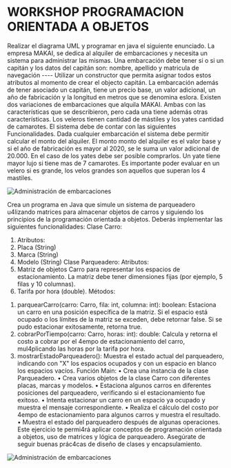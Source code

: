 # WORKSHOP PROGRAMACION ORIENTADA A OBJETOS
Realizar el diagrama UML y programar en java el siguiente enunciado.
La empresa MAKAI, se dedica al alquiler de embarcaciones y necesita un sistema para
administrar las mismas.
Una embarcación debe tener si o si un capitán y los datos del capitán son: nombre, apellido y
matricula de navegación ---- Utilizar un constructor que permita asignar todos estos atributos al
momento de crear el objecto capitán.
La embarcación además de tener asociado un capitán, tiene un precio base, un valor adicional,
un año de fabricación y la longitud en metros que se denomina eslora.
Existen dos variaciones de embarcaciones que alquila MAKAI. Ambas con las características que
se describieron, pero cada una tiene además otras características. Los veleros tienen cantidad
de mástiles y los yates cantidad de camarotes.
El sistema debe de contar con las siguientes Funcionalidades.
Dada cualquier embarcación el sistema debe permitir calcular el monto del alquiler. El monto
monto del alquiler es el valor base y si el año de fabricación es mayor al 2020, se le suma un
valor adicional de 20.000.
En el caso de los yates debe ser posible comprarlos. Un yate tiene mayor lujo si tiene mas de 7
camarotes.
Es importante poder evaluar en un velero si es grande, los velos grandes son aquellos que
superan los 4 mastiles. 


![Administración de embarcaciones](https://i.ibb.co/fvJS6np/Embarcaciones.png)


Crea un programa en Java que simule un sistema de parqueadero u4lizando matrices para
almacenar objetos de carros y siguiendo los principios de la programación orientada a objetos.
Deberás implementar las siguientes funcionalidades:
Clase Carro:
1. Atributos:
2. Placa (String)
3. Marca (String)
4. Modelo (String)
Clase Parqueadero:
Atributos:
1. Matriz de objetos Carro para representar los espacios de estacionamiento. La matriz
debe tener dimensiones fijas (por ejemplo, 5 filas y 10 columnas).
2. Tarifa por hora (double).
Métodos:
1) parquearCarro(carro: Carro, fila: int, columna: int): boolean: Estaciona un carro en una
posición específica de la matriz. Si el espacio está ocupado o los límites de la matriz se
exceden, debe retornar false. Si se pudo estacionar exitosamente, retorna true.
2) cobrarPorTiempo(carro: Carro, horas: int): double: Calcula y retorna el costo a cobrar por
el 4empo de estacionamiento del carro, mul4plicando las horas por la tarifa por hora.
3) mostrarEstadoParqueadero(): Muestra el estado actual del parqueadero, indicando con
"X" los espacios ocupados y con un espacio en blanco los espacios vacíos.
Función Main:
• Crea una instancia de la clase Parqueadero.
• Crea varios objetos de la clase Carro con diferentes placas, marcas y modelos.
• Estaciona algunos carros en diferentes posiciones del parqueadero, verificando si el
estacionamiento fue exitoso.
• Intenta estacionar un carro en un espacio ya ocupado y muestra el mensaje
correspondiente.
• Realiza el cálculo del costo por 4empo de estacionamiento para algunos carros y
muestra el resultado.
• Muestra el estado del parqueadero después de algunas operaciones.
Este ejercicio te permi4rá aplicar conceptos de programación orientada a objetos, uso de
matrices y lógica de parqueadero. Asegúrate de seguir buenas prác4cas de diseño de clases y
encapsulamiento.


![Administración de embarcaciones](https://i.ibb.co/p39JHb8/Parqueadero.png)
